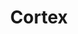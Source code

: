 ---
codehost: https://github.com/https://github.com/cortexproject
logohandle: cortexmetricsio
sort: cortexmetrics
title: Cortex
twitter: https://x.com/cortexmetrics
website: https://cortexmetrics.io/
---